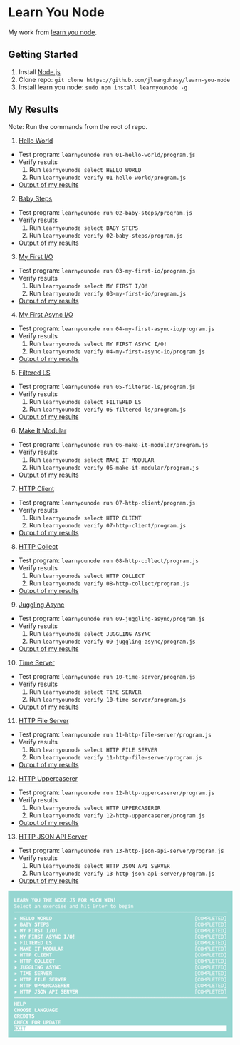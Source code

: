 # Learn You Node

My work from [learn you node](https://github.com/workshopper/learnyounode).

## Getting Started
1. Install [Node.js](http://nodejs.org)
2. Clone repo: `git clone https://github.com/jluangphasy/learn-you-node`
3. Install learn you node: `sudo npm install learnyounode -g`

## My Results

Note: Run the commands from the root of repo.

1. [Hello World](01-hello-world)
  - Test program: `learnyounode run 01-hello-world/program.js`
  - Verify results
    1. Run `learnyounode select HELLO WORLD`
    2. Run `learnyounode verify 01-hello-world/program.js`
  - [Output of my results](01-hello-world/results.txt)
2. [Baby Steps](02-baby-steps)
  - Test program: `learnyounode run 02-baby-steps/program.js`
  - Verify results
    1. Run `learnyounode select BABY STEPS`
    2. Run `learnyounode verify 02-baby-steps/program.js`
  - [Output of my results](02-baby-steps/results.txt)
3. [My First I/O](03-my-first-io)
  - Test program: `learnyounode run 03-my-first-io/program.js`
  - Verify results
    1. Run `learnyounode select MY FIRST I/O!`
    2. Run `learnyounode verify 03-my-first-io/program.js`
  - [Output of my results](03-my-first-io/results.txt)
4. [My First Async I/O](04-my-first-async-io)
  - Test program: `learnyounode run 04-my-first-async-io/program.js`
  - Verify results
    1. Run `learnyounode select MY FIRST ASYNC I/O!`
    2. Run `learnyounode verify 04-my-first-async-io/program.js`
  - [Output of my results](04-my-first-async-io/results.txt)
5. [Filtered LS](05-filtered-ls)
  - Test program: `learnyounode run 05-filtered-ls/program.js`
  - Verify results
    1. Run `learnyounode select FILTERED LS`
    2. Run `learnyounode verify 05-filtered-ls/program.js`
  - [Output of my results](05-filtered-ls/results.txt)
6. [Make It Modular](06-make-it-modular)
  - Test program: `learnyounode run 06-make-it-modular/program.js`
  - Verify results
    1. Run `learnyounode select MAKE IT MODULAR`
    2. Run `learnyounode verify 06-make-it-modular/program.js`
  - [Output of my results](06-make-it-modular/results.txt)
7. [HTTP Client](07-http-client)
  - Test program: `learnyounode run 07-http-client/program.js`
  - Verify results
    1. Run `learnyounode select HTTP CLIENT`
    2. Run `learnyounode verify 07-http-client/program.js`
  - [Output of my results](07-http-client/results.txt)
8. [HTTP Collect](08-http-collect)
  - Test program: `learnyounode run 08-http-collect/program.js`
  - Verify results
    1. Run `learnyounode select HTTP COLLECT`
    2. Run `learnyounode verify 08-http-collect/program.js`
  - [Output of my results](08-http-collect/results.txt)
9. [Juggling Async](09-juggling-async)
  - Test program: `learnyounode run 09-juggling-async/program.js`
  - Verify results
    1. Run `learnyounode select JUGGLING ASYNC`
    2. Run `learnyounode verify 09-juggling-async/program.js`
  - [Output of my results](09-juggling-async/results.txt)
10. [Time Server](10-time-server)
  - Test program: `learnyounode run 10-time-server/program.js`
  - Verify results
    1. Run `learnyounode select TIME SERVER`
    2. Run `learnyounode verify 10-time-server/program.js`
  - [Output of my results](10-time-server/results.txt)
11. [HTTP File Server](11-http-file-server)
  - Test program: `learnyounode run 11-http-file-server/program.js`
  - Verify results
    1. Run `learnyounode select HTTP FILE SERVER`
    2. Run `learnyounode verify 11-http-file-server/program.js`
  - [Output of my results](11-http-file-server/results.txt)
12. [HTTP Uppercaserer](12-http-uppercaserer)
  - Test program: `learnyounode run 12-http-uppercaserer/program.js`
  - Verify results
    1. Run `learnyounode select HTTP UPPERCASERER`
    2. Run `learnyounode verify 12-http-uppercaserer/program.js`
  - [Output of my results](12-http-uppercaserer/results.txt)
13. [HTTP JSON API Server](13-http-json-api-server)
  - Test program: `learnyounode run 13-http-json-api-server/program.js`
  - Verify results
    1. Run `learnyounode select HTTP JSON API SERVER`
    2. Run `learnyounode verify 13-http-json-api-server/program.js`
  - [Output of my results](13-http-json-api-server/results.txt)

![Screen Shot of Learn You Node Completed Tasks](images/screen-shot.png)
